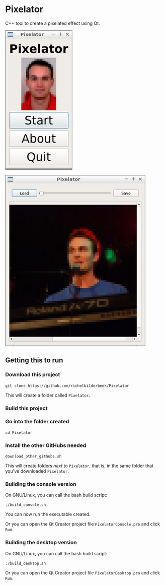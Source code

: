 # Pixelator

C++ tool to create a pixelated effect using Qt.

![Menu v3.0](Screenshots/PixelatorMenu_3_0.png)

![Main screen v3.0](Screenshots/Pixelator_3_0.png)

## Getting this to run

### Download this project

```
git clone https://github.com/richelbilderbeek/Pixelator
```

This will create a folder called `Pixelator`.

### Build this project

### Go into the folder created

```
cd Pixelator
```

### Install the other GitHubs needed

```
download_other_githubs.sh
```

This will create folders *next* to `Pixelator`, that is, in the same folder that you've downloaded `Pixelator`.

### Building the console version

On GNU/Linux, you can call the bash build script:

```
./build_console.sh
```

You can now run the executable created.

Or you can open the Qt Creator project file `PixelatorConsole.pro` and click `Run`.

### Building the desktop version

On GNU/Linux, you can call the bash build script:

```
./build_desktop.sh
```

Or you can open the Qt Creator project file `PixelatorDesktop.pro` and click `Run`.


